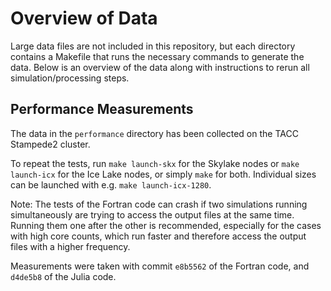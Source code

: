# Overview of Data

Large data files are not included in this repository, but each directory
contains a Makefile that runs the necessary commands to generate the data.
Below is an overview of the data along with instructions to rerun all
simulation/processing steps.


## Performance Measurements

The data in the `performance` directory has been collected on the TACC
Stampede2 cluster.

To repeat the tests, run `make launch-skx` for the Skylake nodes or `make
launch-icx` for the Ice Lake nodes, or simply `make` for both. Individual sizes
can be launched with e.g. `make launch-icx-1280`.

Note: The tests of the Fortran code can crash if two simulations running
simultaneously are trying to access the output files at the same time. Running
them one after the other is recommended, especially for the cases with high
core counts, which run faster and therefore access the output files with
a higher frequency.

Measurements were taken with commit `e8b5562` of the Fortran code, and
`d4de5b8` of the Julia code.
